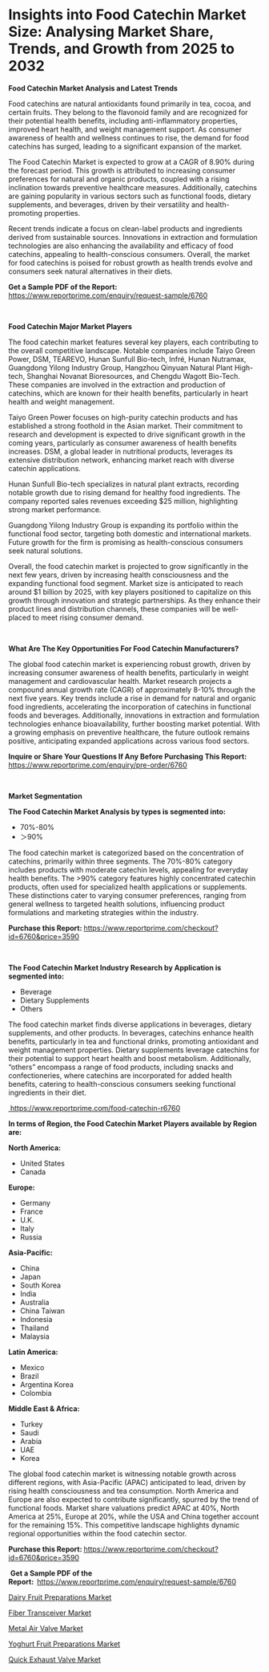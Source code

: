 <p><h1>Insights into Food Catechin Market Size: Analysing Market Share, Trends, and Growth from 2025 to 2032</h1></p><p><strong>Food Catechin Market Analysis and Latest Trends</strong></p>
<p><p>Food catechins are natural antioxidants found primarily in tea, cocoa, and certain fruits. They belong to the flavonoid family and are recognized for their potential health benefits, including anti-inflammatory properties, improved heart health, and weight management support. As consumer awareness of health and wellness continues to rise, the demand for food catechins has surged, leading to a significant expansion of the market.</p><p>The Food Catechin Market is expected to grow at a CAGR of 8.90% during the forecast period. This growth is attributed to increasing consumer preferences for natural and organic products, coupled with a rising inclination towards preventive healthcare measures. Additionally, catechins are gaining popularity in various sectors such as functional foods, dietary supplements, and beverages, driven by their versatility and health-promoting properties.</p><p>Recent trends indicate a focus on clean-label products and ingredients derived from sustainable sources. Innovations in extraction and formulation technologies are also enhancing the availability and efficacy of food catechins, appealing to health-conscious consumers. Overall, the market for food catechins is poised for robust growth as health trends evolve and consumers seek natural alternatives in their diets.</p></p>
<p><strong>Get a Sample PDF of the Report:&nbsp;</strong> <a href="https://www.reportprime.com/enquiry/request-sample/6760?utm_campaign=2194&utm_medium=2&utm_source=Github&utm_content=ia&utm_term=19032025&utm_id=food-catechin">https://www.reportprime.com/enquiry/request-sample/6760</a></p>
<p>&nbsp;</p>
<p><strong>Food Catechin Major Market Players</strong></p>
<p><p>The food catechin market features several key players, each contributing to the overall competitive landscape. Notable companies include Taiyo Green Power, DSM, TEAREVO, Hunan Sunfull Bio-tech, Infré, Hunan Nutramax, Guangdong Yilong Industry Group, Hangzhou Qinyuan Natural Plant High-tech, Shanghai Novanat Bioresources, and Chengdu Wagott Bio-Tech. These companies are involved in the extraction and production of catechins, which are known for their health benefits, particularly in heart health and weight management.</p><p>Taiyo Green Power focuses on high-purity catechin products and has established a strong foothold in the Asian market. Their commitment to research and development is expected to drive significant growth in the coming years, particularly as consumer awareness of health benefits increases. DSM, a global leader in nutritional products, leverages its extensive distribution network, enhancing market reach with diverse catechin applications.</p><p>Hunan Sunfull Bio-tech specializes in natural plant extracts, recording notable growth due to rising demand for healthy food ingredients. The company reported sales revenues exceeding $25 million, highlighting strong market performance.</p><p>Guangdong Yilong Industry Group is expanding its portfolio within the functional food sector, targeting both domestic and international markets. Future growth for the firm is promising as health-conscious consumers seek natural solutions.</p><p>Overall, the food catechin market is projected to grow significantly in the next few years, driven by increasing health consciousness and the expanding functional food segment. Market size is anticipated to reach around $1 billion by 2025, with key players positioned to capitalize on this growth through innovation and strategic partnerships. As they enhance their product lines and distribution channels, these companies will be well-placed to meet rising consumer demand.</p></p>
<p>&nbsp;</p>
<p><strong>What Are The Key Opportunities For Food Catechin Manufacturers?</strong></p>
<p><p>The global food catechin market is experiencing robust growth, driven by increasing consumer awareness of health benefits, particularly in weight management and cardiovascular health. Market research projects a compound annual growth rate (CAGR) of approximately 8-10% through the next five years. Key trends include a rise in demand for natural and organic food ingredients, accelerating the incorporation of catechins in functional foods and beverages. Additionally, innovations in extraction and formulation technologies enhance bioavailability, further boosting market potential. With a growing emphasis on preventive healthcare, the future outlook remains positive, anticipating expanded applications across various food sectors.</p></p>
<p><strong>Inquire or Share Your Questions If Any Before Purchasing This Report:</strong> <a href="https://www.reportprime.com/enquiry/pre-order/6760?utm_campaign=2194&utm_medium=2&utm_source=Github&utm_content=ia&utm_term=19032025&utm_id=food-catechin">https://www.reportprime.com/enquiry/pre-order/6760</a></p>
<p>&nbsp;</p>
<p><strong>Market Segmentation</strong></p>
<p><strong>The Food Catechin Market Analysis by types is segmented into:</strong></p>
<p><ul><li>70%-80%</li><li>＞90%</li></ul></p>
<p><p>The food catechin market is categorized based on the concentration of catechins, primarily within three segments. The 70%-80% category includes products with moderate catechin levels, appealing for everyday health benefits. The >90% category features highly concentrated catechin products, often used for specialized health applications or supplements. These distinctions cater to varying consumer preferences, ranging from general wellness to targeted health solutions, influencing product formulations and marketing strategies within the industry.</p></p>
<p><strong>Purchase this Report:&nbsp;</strong><a href="https://www.reportprime.com/checkout?id=6760&price=3590&utm_campaign=2194&utm_medium=2&utm_source=Github&utm_content=ia&utm_term=19032025&utm_id=food-catechin">https://www.reportprime.com/checkout?id=6760&price=3590</a></p>
<p>&nbsp;</p>
<p><strong>The Food Catechin Market Industry Research by Application is segmented into:</strong></p>
<p><ul><li>Beverage</li><li>Dietary Supplements</li><li>Others</li></ul></p>
<p><p>The food catechin market finds diverse applications in beverages, dietary supplements, and other products. In beverages, catechins enhance health benefits, particularly in tea and functional drinks, promoting antioxidant and weight management properties. Dietary supplements leverage catechins for their potential to support heart health and boost metabolism. Additionally, “others” encompass a range of food products, including snacks and confectioneries, where catechins are incorporated for added health benefits, catering to health-conscious consumers seeking functional ingredients in their diet.</p></p>
<p><a href="https://www.reportprime.com/food-catechin-r6760?utm_campaign=2194&utm_medium=2&utm_source=Github&utm_content=ia&utm_term=19032025&utm_id=food-catechin">&nbsp;https://www.reportprime.com/food-catechin-r6760</a></p>
<p><strong>In terms of Region, the Food Catechin Market Players available by Region are:</strong></p>
<p>
    <p> <strong> North America: </strong>
        <ul>
            <li>United States</li>
            <li>Canada</li>
        </ul>
        </p> 
    <p> <strong> Europe: </strong>
        <ul>
            <li>Germany</li>
            <li>France</li>
            <li>U.K.</li>
            <li>Italy</li>
            <li>Russia</li>
        </ul>
        </p> 
    <p> <strong> Asia-Pacific: </strong>
        <ul>
            <li>China</li>
            <li>Japan</li>
            <li>South Korea</li>
            <li>India</li>
            <li>Australia</li>
            <li>China Taiwan</li>
            <li>Indonesia</li>
            <li>Thailand</li>
            <li>Malaysia</li>
        </ul>
        </p> 
    <p> <strong> Latin America: </strong>
        <ul>
            <li>Mexico</li>
            <li>Brazil</li>
            <li>Argentina Korea</li>
            <li>Colombia</li>
        </ul>
        </p> 
    <p> <strong> Middle East & Africa: </strong>
        <ul>
            <li>Turkey</li>
            <li>Saudi</li>
            <li>Arabia</li>
            <li>UAE</li>
            <li>Korea</li>
        </ul>
    </p>
    </p>
<p><p>The global food catechin market is witnessing notable growth across different regions, with Asia-Pacific (APAC) anticipated to lead, driven by rising health consciousness and tea consumption. North America and Europe are also expected to contribute significantly, spurred by the trend of functional foods. Market share valuations predict APAC at 40%, North America at 25%, Europe at 20%, while the USA and China together account for the remaining 15%. This competitive landscape highlights dynamic regional opportunities within the food catechin sector.</p></p>
<p><strong>Purchase this Report: </strong><a href="https://www.reportprime.com/checkout?id=6760&price=3590&utm_campaign=2194&utm_medium=2&utm_source=Github&utm_content=ia&utm_term=19032025&utm_id=food-catechin">https://www.reportprime.com/checkout?id=6760&price=3590</a></p>
<p>&nbsp;<strong>Get a Sample PDF of the Report:&nbsp;&nbsp;</strong><a href="https://www.reportprime.com/enquiry/request-sample/6760?utm_campaign=2194&utm_medium=2&utm_source=Github&utm_content=ia&utm_term=19032025&utm_id=food-catechin">https://www.reportprime.com/enquiry/request-sample/6760</a></p>
<p><strong></strong></p>
<p><p><a href="https://github.com/zemonarutaep/Market-Research-Report-List-1/blob/main/dairy-fruit-preparations-market.md?utm_campaign=2194&utm_medium=2&utm_source=Github&utm_content=ia&utm_term=19032025&utm_id=food-catechin">Dairy Fruit Preparations Market</a></p><p><a href="https://www.linkedin.com/pulse/growth-segmentation-108-cagr-forecast-fiber-transceiver-rwg9e?utm_campaign=2194&utm_medium=2&utm_source=Github&utm_content=ia&utm_term=19032025&utm_id=food-catechin">Fiber Transceiver Market</a></p><p><a href="https://www.linkedin.com/pulse/assessing-effect-ofcompany-themetal-air-valve-market-hccte?utm_campaign=2194&utm_medium=2&utm_source=Github&utm_content=ia&utm_term=19032025&utm_id=food-catechin">Metal Air Valve Market</a></p><p><a href="https://github.com/ujanoandryvw/Market-Research-Report-List-1/blob/main/yoghurt-fruit-preparations-market.md?utm_campaign=2194&utm_medium=2&utm_source=Github&utm_content=ia&utm_term=19032025&utm_id=food-catechin">Yoghurt Fruit Preparations Market</a></p><p><a href="https://www.linkedin.com/pulse/detailed-market-size-growth-quick-exhaust-valve-sector-2025-2032-qgige?utm_campaign=2194&utm_medium=2&utm_source=Github&utm_content=ia&utm_term=19032025&utm_id=food-catechin">Quick Exhaust Valve Market</a></p></p>